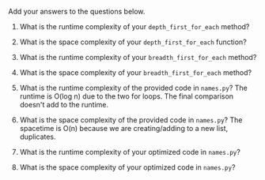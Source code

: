 Add your answers to the questions below.

1. What is the runtime complexity of your `depth_first_for_each` method?

2. What is the space complexity of your `depth_first_for_each` function?

3. What is the runtime complexity of your `breadth_first_for_each` method?

4. What is the space complexity of your `breadth_first_for_each` method?


5. What is the runtime complexity of the provided code in `names.py`? 
    The runtime is O(log n) due to the two for loops. The final comparison doesn't add to the runtime.

6. What is the space complexity of the provided code in `names.py`?
    The spacetime is O(n) because we are creating/adding to a new list, duplicates.

7. What is the runtime complexity of your optimized code in `names.py`?

8. What is the space complexity of your optimized code in `names.py`?
